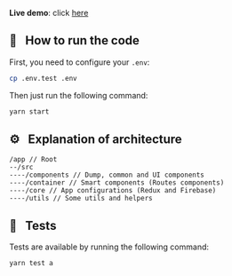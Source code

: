**Live demo**: click [here](https://movie-chat-app-lucasbesen.herokuapp.com/)

## :hammer: &nbsp; How to run the code

First, you need to configure your `.env`:

```sh
cp .env.test .env
```

Then just run the following command:

```sh
yarn start
```

## :gear: &nbsp; Explanation of architecture
```
/app // Root
--/src
----/components // Dump, common and UI components
----/container // Smart components (Routes components)
----/core // App configurations (Redux and Firebase)
----/utils // Some utils and helpers
```

## :wrench: &nbsp; Tests
Tests are available by running the following command:
```sh
yarn test a
```
